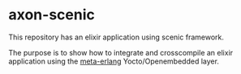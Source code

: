 # axon-scenic

This repository has an elixir application using scenic framework.

The purpose is to show how to integrate and crosscompile an elixir application  using the [meta-erlang](https://github.com/joaohf/meta-erlang) Yocto/Openembedded layer.

